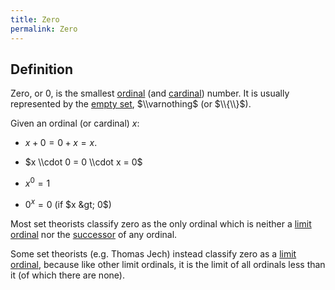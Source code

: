 ```yaml
---
title: Zero
permalink: Zero
---
```












## Definition

Zero, or $0$, is the smallest
[ordinal](Ordinal "Ordinal")
(and
[cardinal](Cardinal "Cardinal"))
number. It is usually represented by the [empty
set](Empty_set "Empty set"),
$\\varnothing$ (or $\\{\\}$).

Given an ordinal (or cardinal) $x$:

-   $x + 0 = 0 + x = x$.


-   $x \\cdot 0 = 0 \\cdot x = 0$


-   $x^0 = 1$


-   $0^x = 0$ (if $x &gt; 0$)

Most set theorists classify zero as the only ordinal which is neither a
[limit
ordinal](Limit_ordinal "Limit ordinal")
nor the
[successor](Successor_ordinal "Successor ordinal")
of any ordinal.

Some set theorists (e.g. Thomas Jech) instead classify zero as a [limit
ordinal](Limit_ordinal "Limit ordinal"),
because like other limit ordinals, it is the limit of all ordinals less
than it (of which there are none).


